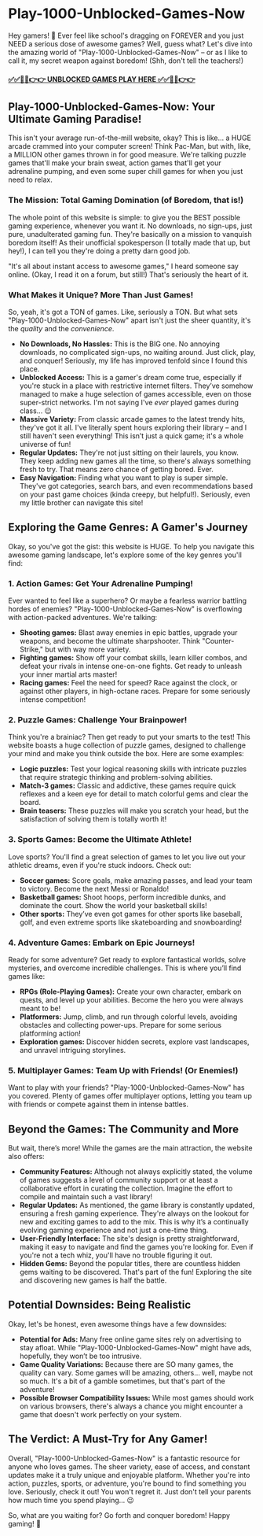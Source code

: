 # Play-1000-Unblocked-Games-Now

Hey gamers! 👋  Ever feel like school's dragging on FOREVER and you just NEED a serious dose of awesome games?  Well, guess what?  Let's dive into the amazing world of "Play-1000-Unblocked-Games-Now" – or as I like to call it, my secret weapon against boredom!  (Shh, don't tell the teachers!)

#### [✅✅🔴🔴👉👉 UNBLOCKED GAMES PLAY HERE ✅✅🔴🔴👉👉](https://topstoryindia.com)

## 
##  Play-1000-Unblocked-Games-Now: Your Ultimate Gaming Paradise!

This isn't your average run-of-the-mill website, okay? This is like… a HUGE arcade crammed into your computer screen!  Think Pac-Man, but with, like, a MILLION other games thrown in for good measure.  We're talking puzzle games that'll make your brain sweat, action games that'll get your adrenaline pumping, and even some super chill games for when you just need to relax.

### The Mission: Total Gaming Domination (of Boredom, that is!)

The whole point of this website is simple: to give you the BEST possible gaming experience, whenever you want it.  No downloads, no sign-ups, just pure, unadulterated gaming fun.  They're basically on a mission to vanquish boredom itself!  As their unofficial spokesperson (I totally made that up, but hey!), I can tell you they're doing a pretty darn good job.

"It's all about instant access to awesome games," I heard someone say online. (Okay, I read it on a forum, but still!) That's seriously the heart of it.

### What Makes it Unique?  More Than Just Games!

So, yeah, it's got a TON of games.  Like, seriously a TON. But what sets "Play-1000-Unblocked-Games-Now" apart isn't just the sheer quantity, it's the *quality* and the *convenience*.

* **No Downloads, No Hassles:** This is the BIG one. No annoying downloads, no complicated sign-ups, no waiting around.  Just click, play, and conquer!  Seriously, my life has improved tenfold since I found this place.
* **Unblocked Access:** This is a gamer's dream come true, especially if you're stuck in a place with restrictive internet filters. They’ve somehow managed to make a huge selection of games accessible, even on those super-strict networks.  I'm not saying I've *ever* played games during class... 😉
* **Massive Variety:**  From classic arcade games to the latest trendy hits, they've got it all.  I've literally spent hours exploring their library – and I still haven't seen everything!  This isn’t just a quick game; it's a whole universe of fun!
* **Regular Updates:**  They're not just sitting on their laurels, you know.  They keep adding new games all the time, so there's always something fresh to try.  That means zero chance of getting bored.  Ever.
* **Easy Navigation:**  Finding what you want to play is super simple.  They've got categories, search bars, and even recommendations based on your past game choices (kinda creepy, but helpful!).  Seriously, even my little brother can navigate this site!


##  Exploring the Game Genres: A Gamer's Journey

Okay, so you've got the gist: this website is HUGE. To help you navigate this awesome gaming landscape, let's explore some of the key genres you'll find:

### 1. Action Games: Get Your Adrenaline Pumping!

Ever wanted to feel like a superhero?  Or maybe a fearless warrior battling hordes of enemies?  "Play-1000-Unblocked-Games-Now" is overflowing with action-packed adventures. We're talking:

* **Shooting games:** Blast away enemies in epic battles, upgrade your weapons, and become the ultimate sharpshooter.  Think "Counter-Strike," but with way more variety.
* **Fighting games:** Show off your combat skills, learn killer combos, and defeat your rivals in intense one-on-one fights.  Get ready to unleash your inner martial arts master!
* **Racing games:** Feel the need for speed?  Race against the clock, or against other players, in high-octane races.  Prepare for some seriously intense competition!


### 2. Puzzle Games: Challenge Your Brainpower!

Think you're a brainiac?  Then get ready to put your smarts to the test!  This website boasts a huge collection of puzzle games, designed to challenge your mind and make you think outside the box.  Here are some examples:

* **Logic puzzles:** Test your logical reasoning skills with intricate puzzles that require strategic thinking and problem-solving abilities.
* **Match-3 games:** Classic and addictive, these games require quick reflexes and a keen eye for detail to match colorful gems and clear the board.
* **Brain teasers:**  These puzzles will make you scratch your head, but the satisfaction of solving them is totally worth it!


### 3. Sports Games: Become the Ultimate Athlete!

Love sports?  You'll find a great selection of games to let you live out your athletic dreams, even if you're stuck indoors.  Check out:

* **Soccer games:**  Score goals, make amazing passes, and lead your team to victory.  Become the next Messi or Ronaldo!
* **Basketball games:**  Shoot hoops, perform incredible dunks, and dominate the court.  Show the world your basketball skills!
* **Other sports:**  They’ve even got games for other sports like baseball, golf, and even extreme sports like skateboarding and snowboarding!


### 4. Adventure Games: Embark on Epic Journeys!

Ready for some adventure?  Get ready to explore fantastical worlds, solve mysteries, and overcome incredible challenges.  This is where you’ll find games like:

* **RPGs (Role-Playing Games):** Create your own character, embark on quests, and level up your abilities.  Become the hero you were always meant to be!
* **Platformers:**  Jump, climb, and run through colorful levels, avoiding obstacles and collecting power-ups.  Prepare for some serious platforming action!
* **Exploration games:** Discover hidden secrets, explore vast landscapes, and unravel intriguing storylines.


### 5.  Multiplayer Games: Team Up with Friends! (Or Enemies!)

Want to play with your friends?  "Play-1000-Unblocked-Games-Now" has you covered.  Plenty of games offer multiplayer options, letting you team up with friends or compete against them in intense battles.


##  Beyond the Games: The Community and More

But wait, there’s more!  While the games are the main attraction, the website also offers:

* **Community Features:** Although not always explicitly stated, the volume of games suggests a level of community support or at least a collaborative effort in curating the collection. Imagine the effort to compile and maintain such a vast library!
* **Regular Updates:** As mentioned, the game library is constantly updated, ensuring a fresh gaming experience.  They're always on the lookout for new and exciting games to add to the mix. This is why it’s a continually evolving gaming experience and not just a one-time thing.
* **User-Friendly Interface:** The site's design is pretty straightforward, making it easy to navigate and find the games you're looking for.  Even if you're not a tech whiz, you'll have no trouble figuring it out.
* **Hidden Gems:**  Beyond the popular titles, there are countless hidden gems waiting to be discovered.  That's part of the fun!  Exploring the site and discovering new games is half the battle.


##  Potential Downsides:  Being Realistic

Okay, let's be honest, even awesome things have a few downsides:

* **Potential for Ads:** Many free online game sites rely on advertising to stay afloat.  While "Play-1000-Unblocked-Games-Now" might have ads, hopefully, they won’t be too intrusive.
* **Game Quality Variations:**  Because there are SO many games, the quality can vary. Some games will be amazing, others… well, maybe not so much.  It's a bit of a gamble sometimes, but that's part of the adventure!
* **Possible Browser Compatibility Issues:**  While most games should work on various browsers, there's always a chance you might encounter a game that doesn't work perfectly on your system.


##  The Verdict: A Must-Try for Any Gamer!

Overall, "Play-1000-Unblocked-Games-Now" is a fantastic resource for anyone who loves games. The sheer variety, ease of access, and constant updates make it a truly unique and enjoyable platform.  Whether you're into action, puzzles, sports, or adventure, you're bound to find something you love.  Seriously, check it out! You won't regret it.  Just don't tell your parents how much time you spend playing... 😉


So, what are you waiting for? Go forth and conquer boredom!  Happy gaming! 🎉


